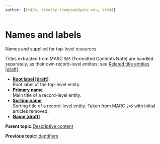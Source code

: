 ```yaml
---
author: [tt434, timothy.thompson@yale.edu, tt434]
---
```


# Names and labels

Names and supplied for top-level resources.

Titles extracted from MARC `505` \(Formatted Contents Note\) are handled separately, as their own record-level entities: see [Related title entities \[draft\]](../tasks/names-and-labels/related_title_entities.md).

-   **[Root label \[draft\]](../tasks/names-and-labels/root_label.md)**  
Root label of the top-level entity.
-   **[Primary name](../tasks/names-and-labels/primary_name.md)**  
Main title of a record-level entity.
-   **[Sorting name](../tasks/names-and-labels/sorting_name.md)**  
Sorting title of a record-level entity. Taken from MARC `245` with initial articles removed.
-   **[Name \[draft\]](../tasks/names-and-labels/name.md)**  


**Parent topic:**[Descriptive content](../concepts/descriptive_content.md)

**Previous topic:**[Identifiers](../concepts/identifiers.md)

